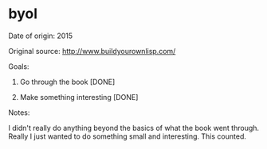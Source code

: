 # byol

Date of origin: 2015

Original source: http://www.buildyourownlisp.com/

Goals:

1) Go through the book [DONE]

2) Make something interesting [DONE]

Notes:

I didn't really do anything beyond the basics of what the book went through. Really I just wanted to do something small and interesting. This counted.